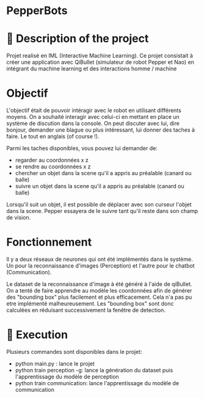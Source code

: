 # PepperBots

# 📝 Description of the project

Projet realisé en IML (Interactive Machine Learning). 
Ce projet consistait à créer une application avec QiBullet (simulateur de robot Pepper et Nao) en intégrant du machine learning et des interactions homme / machine

# Objectif

L'objectif était de pouvoir intéragir avec le robot en utilisant différents moyens. On a souhaité interagir avec celui-ci en mettant en place un système de discution dans la console. On peut discuter avec lui, dire bonjour, demander une blague ou plus intéressant, lui donner des taches à faire. Le tout en anglais (of course !). 

Parmi les taches disponibles, vous pouvez lui demander de:
* regarder au coordonnées x z
* se rendre au coordonnées x z
* chercher un objet dans la scene qu'il a appris au préalable (canard ou balle)
* suivre un objet dans la scene qu'il a appris au préalable (canard ou balle)

Lorsqu'il suit un objet, il est possible de déplacer avec son curseur l'objet dans la scene. Pepper essayera de le suivre tant qu'il reste dans son champ de vision.

# Fonctionnement
Il y a deux réseaux de neurones qui ont été implémentés dans le système. Un pour la reconnaissance d'images (Perception) et l'autre pour le chatbot (Communication).

Le dataset de la reconnaissance d'image à été généré à l'aide de qiBullet. On a tenté de faire apprendre au modèle les coordonnées afin de générer des "bounding box" plus facilement et plus efficacement. Cela n'a pas pu etre implémenté malheureusement. Les "bounding box" sont donc calculées en réduisant successivement la fenêtre de detection.

# 📜 Execution

Plusieurs commandes sont disponibles dans le projet:

* python main.py : lance le projet
* python train perception -g: lance la génération du dataset puis l'apprentissage du modèle de perception
* python train communication: lance l'apprentissage du modèle de communication  